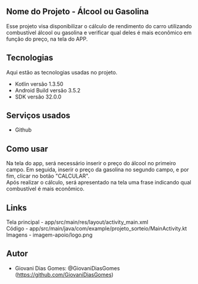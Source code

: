 ## Nome do Projeto - Álcool ou Gasolina

Esse projeto visa disponibilizar o cálculo de rendimento do carro
utilizando combustível álcool ou gasolina e verificar qual deles é
mais econômico em função do preço, na tela do APP.
 
 
## Tecnologias 
 
Aqui estão as tecnologias usadas no projeto.
 
* Kotlin versão  1.3.50
* Android Build versão  3.5.2
* SDK versão  32.0.0
 
 
## Serviços usados
 
* Github
 
 
## Como usar
 
Na tela do app, será necessário inserir o preço do álcool no primeiro campo.
Em seguida, inserir o preço da gasolina no segundo campo, e por fim, clicar no botão "CALCULAR".  
Após realizar o cálculo, será apresentado na tela uma frase indicando qual combustível é mais econômico.

## Links

Tela principal - app/src/main/res/layout/activity_main.xml  
Código - app/src/main/java/com/example/projeto_sorteio/MainActivity.kt
Imagens - imagem-apoio/logo.png
 

## Autor
 
* Giovani Dias Gomes: @GiovaniDiasGomes (https://github.com/GiovaniDiasGomes)
